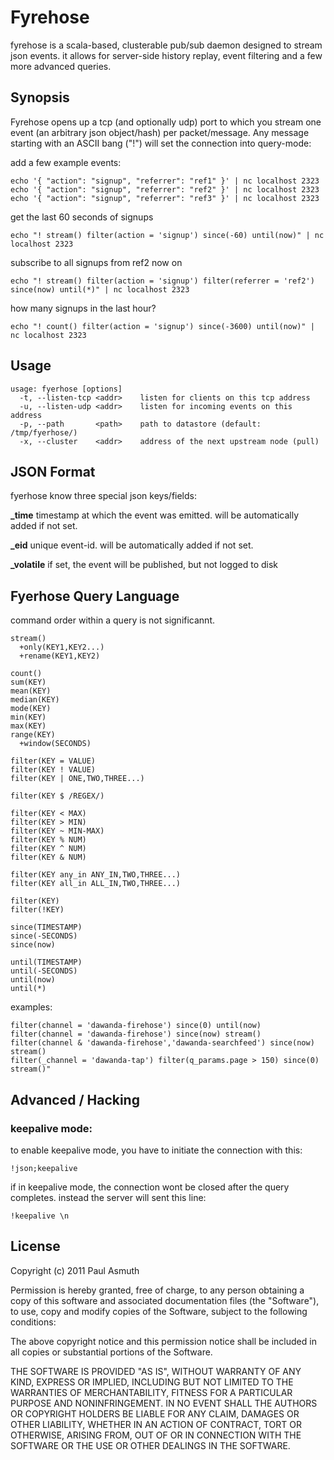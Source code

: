 Fyrehose
========

fyrehose is a scala-based, clusterable pub/sub daemon designed to stream json events. 
it allows for server-side history replay, event filtering and a few more advanced queries.


Synopsis
--------

Fyrehose opens up a tcp (and optionally udp) port to which you stream
one event (an arbitrary json object/hash) per packet/message. Any message
starting with an ASCII bang ("!") will set the connection into query-mode:

add a few example events:

    echo '{ "action": "signup", "referrer": "ref1" }' | nc localhost 2323
    echo '{ "action": "signup", "referrer": "ref2" }' | nc localhost 2323
    echo '{ "action": "signup", "referrer": "ref3" }' | nc localhost 2323


get the last 60 seconds of signups
 
    echo "! stream() filter(action = 'signup') since(-60) until(now)" | nc localhost 2323


subscribe to all signups from ref2 now on
 
    echo "! stream() filter(action = 'signup') filter(referrer = 'ref2') since(now) until(*)" | nc localhost 2323


how many signups in the last hour?
 
    echo "! count() filter(action = 'signup') since(-3600) until(now)" | nc localhost 2323



Usage
-----

    usage: fyerhose [options]
      -t, --listen-tcp <addr>    listen for clients on this tcp address
      -u, --listen-udp <addr>    listen for incoming events on this address
      -p, --path       <path>    path to datastore (default: /tmp/fyerhose/)
      -x, --cluster    <addr>    address of the next upstream node (pull)



JSON Format
-----------

fyerhose know three special json keys/fields:

  **_time** 
  timestamp at which the event was emitted. will be automatically added if not set.

  **_eid** 
  unique event-id. will be automatically added if not set.

  **_volatile** 
  if set, the event will be published, but not logged to disk




Fyerhose Query Language
-----------------------

command order within a query is not significannt.

    stream()   
      +only(KEY1,KEY2...)
      +rename(KEY1,KEY2)

    count()
    sum(KEY)
    mean(KEY)
    median(KEY)
    mode(KEY)
    min(KEY)
    max(KEY)
    range(KEY)
      +window(SECONDS)
    
    filter(KEY = VALUE)
    filter(KEY ! VALUE)
    filter(KEY | ONE,TWO,THREE...)

    filter(KEY $ /REGEX/)

    filter(KEY < MAX)
    filter(KEY > MIN)
    filter(KEY ~ MIN-MAX)
    filter(KEY % NUM)
    filter(KEY ^ NUM)
    filter(KEY & NUM)

    filter(KEY any_in ANY_IN,TWO,THREE...)
    filter(KEY all_in ALL_IN,TWO,THREE...)

    filter(KEY)
    filter(!KEY)

    since(TIMESTAMP)
    since(-SECONDS)
    since(now)

    until(TIMESTAMP)
    until(-SECONDS)
    until(now)
    until(*)


examples:

    filter(channel = 'dawanda-firehose') since(0) until(now)
    filter(channel = 'dawanda-firehose') since(now) stream()
    filter(channel & 'dawanda-firehose','dawanda-searchfeed') since(now) stream()
    filter(_channel = 'dawanda-tap') filter(q_params.page > 150) since(0) stream()" 



Advanced / Hacking
------------------

### keepalive mode:

to enable keepalive mode, you have to initiate the connection with
this: 

    !json;keepalive


if in keepalive mode, the connection wont be closed after the query 
completes. instead the server will sent this line:

    !keepalive \n



License
-------

Copyright (c) 2011 Paul Asmuth

Permission is hereby granted, free of charge, to any person obtaining
a copy of this software and associated documentation files (the
"Software"), to use, copy and modify copies of the Software, subject 
to the following conditions:

The above copyright notice and this permission notice shall be
included in all copies or substantial portions of the Software.

THE SOFTWARE IS PROVIDED "AS IS", WITHOUT WARRANTY OF ANY KIND,
EXPRESS OR IMPLIED, INCLUDING BUT NOT LIMITED TO THE WARRANTIES OF
MERCHANTABILITY, FITNESS FOR A PARTICULAR PURPOSE AND
NONINFRINGEMENT. IN NO EVENT SHALL THE AUTHORS OR COPYRIGHT HOLDERS BE
LIABLE FOR ANY CLAIM, DAMAGES OR OTHER LIABILITY, WHETHER IN AN ACTION
OF CONTRACT, TORT OR OTHERWISE, ARISING FROM, OUT OF OR IN CONNECTION
WITH THE SOFTWARE OR THE USE OR OTHER DEALINGS IN THE SOFTWARE.